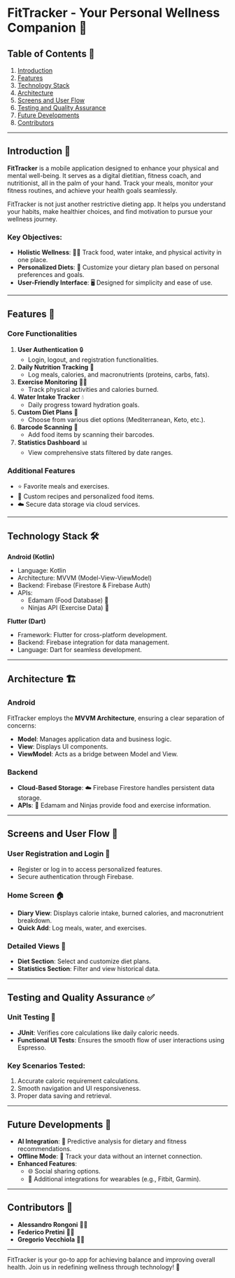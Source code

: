 # FitTracker - Your Personal Wellness Companion 🚀

## Table of Contents 📖

1. [Introduction](#introduction)
2. [Features](#features)
3. [Technology Stack](#technology-stack)
4. [Architecture](#architecture)
5. [Screens and User Flow](#screens-and-user-flow)
6. [Testing and Quality Assurance](#testing-and-quality-assurance)
7. [Future Developments](#future-developments)
8. [Contributors](#contributors)

---

## Introduction 🌟

**FitTracker** is a mobile application designed to enhance your physical and mental well-being. It serves as a digital dietitian, fitness coach, and nutritionist, all in the palm of your hand. Track your meals, monitor your fitness routines, and achieve your health goals seamlessly.

FitTracker is not just another restrictive dieting app. It helps you understand your habits, make healthier choices, and find motivation to pursue your wellness journey.

### Key Objectives:

- **Holistic Wellness**: 🧘‍♂️ Track food, water intake, and physical activity in one place.
- **Personalized Diets**: 🍴 Customize your dietary plan based on personal preferences and goals.
- **User-Friendly Interface**: 🖥️ Designed for simplicity and ease of use.

---

## Features 🎯

### Core Functionalities

1. **User Authentication** 🔒
   - Login, logout, and registration functionalities.
2. **Daily Nutrition Tracking** 🥗
   - Log meals, calories, and macronutrients (proteins, carbs, fats).
3. **Exercise Monitoring** 🏋️‍♂️
   - Track physical activities and calories burned.
4. **Water Intake Tracker** 💧
   - Daily progress toward hydration goals.
5. **Custom Diet Plans** 🍳
   - Choose from various diet options (Mediterranean, Keto, etc.).
6. **Barcode Scanning** 📸
   - Add food items by scanning their barcodes.
7. **Statistics Dashboard** 📊
   - View comprehensive stats filtered by date ranges.

### Additional Features

- ⭐ Favorite meals and exercises.
- 📝 Custom recipes and personalized food items.
- ☁️ Secure data storage via cloud services.

---

## Technology Stack 🛠️

**Android (Kotlin)**

- Language: Kotlin
- Architecture: MVVM (Model-View-ViewModel)
- Backend: Firebase (Firestore & Firebase Auth)
- APIs:
  - Edamam (Food Database) 🥑
  - Ninjas API (Exercise Data) 🥋

**Flutter (Dart)**

- Framework: Flutter for cross-platform development.
- Backend: Firebase integration for data management.
- Language: Dart for seamless development.

---

## Architecture 🏗️

### Android

FitTracker employs the **MVVM Architecture**, ensuring a clear separation of concerns:

- **Model**: Manages application data and business logic.
- **View**: Displays UI components.
- **ViewModel**: Acts as a bridge between Model and View.

### Backend

- **Cloud-Based Storage**: ☁️ Firebase Firestore handles persistent data storage.
- **APIs**: 🔗 Edamam and Ninjas provide food and exercise information.

---

## Screens and User Flow 📱

### User Registration and Login 🔑

- Register or log in to access personalized features.
- Secure authentication through Firebase.

### Home Screen 🏠

- **Diary View**: Displays calorie intake, burned calories, and macronutrient breakdown.
- **Quick Add**: Log meals, water, and exercises.

### Detailed Views 🧾

- **Diet Section**: Select and customize diet plans.
- **Statistics Section**: Filter and view historical data.

---

## Testing and Quality Assurance ✅

### Unit Testing 🧪

- **JUnit**: Verifies core calculations like daily caloric needs.
- **Functional UI Tests**: Ensures the smooth flow of user interactions using Espresso.

### Key Scenarios Tested:

1. Accurate caloric requirement calculations.
2. Smooth navigation and UI responsiveness.
3. Proper data saving and retrieval.

---

## Future Developments 🔮

- **AI Integration**: 🤖 Predictive analysis for dietary and fitness recommendations.
- **Offline Mode**: 📶 Track your data without an internet connection.
- **Enhanced Features**:
  - 🌐 Social sharing options.
  - 📲 Additional integrations for wearables (e.g., Fitbit, Garmin).

---

## Contributors 🤝

- **Alessandro Rongoni** 🧑‍💻
- **Federico Pretini** 🧑‍💻
- **Gregorio Vecchiola** 🧑‍💻

---

FitTracker is your go-to app for achieving balance and improving overall health. Join us in redefining wellness through technology! 🌟
